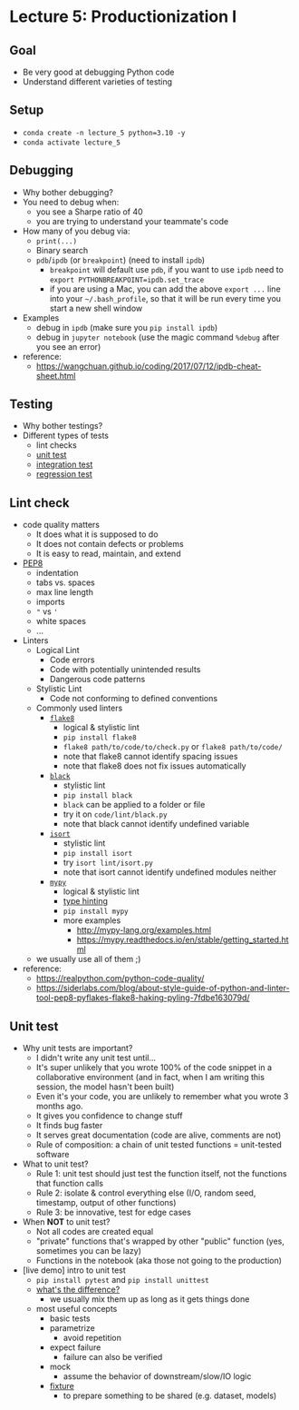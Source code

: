 # Lecture 5: Productionization I

## Goal
- Be very good at debugging Python code
- Understand different varieties of testing


## Setup
- `conda create -n lecture_5 python=3.10 -y`
- `conda activate lecture_5`

## Debugging

- Why bother debugging? 
- You need to debug when:
	- you see a Sharpe ratio of 40
	- you are trying to understand your teammate's code
- How many of you debug via:
	- `print(...)`
	- Binary search
	- `pdb`/`ipdb` (or `breakpoint`) (need to install `ipdb`)
        - `breakpoint` will default use `pdb`, if you want to use `ipdb` need to `export PYTHONBREAKPOINT=ipdb.set_trace`
        - if you are using a Mac, you can add the above `export ...` line into your `~/.bash_profile`, so that it will be run every time you start a new shell window
- Examples 
	- debug in `ipdb` (make sure you `pip install ipdb`)
	- debug in `jupyter notebook` (use the magic command `%debug` after you see an error)
- reference: 
    - https://wangchuan.github.io/coding/2017/07/12/ipdb-cheat-sheet.html

## Testing

- Why bother testings?
- Different types of tests
	- lint checks
	- [unit test](https://en.wikipedia.org/wiki/Unit_testing)
	- [integration test](https://en.wikipedia.org/wiki/Integration_testing)
	- [regression test](https://en.wikipedia.org/wiki/Regression_testing)

## Lint check
- code quality matters
    - It does what it is supposed to do
    - It does not contain defects or problems
    - It is easy to read, maintain, and extend
- [PEP8](https://pep8.org/)
    - indentation
    - tabs vs. spaces
    - max line length
    - imports
    - `"` vs `'`
    - white spaces
    - ...
- Linters
    - Logical Lint
        - Code errors
        - Code with potentially unintended results
        - Dangerous code patterns
    - Stylistic Lint
        - Code not conforming to defined conventions
    - Commonly used linters
        - [`flake8`](https://flake8.pycqa.org/en/latest/)
            - logical & stylistic lint
            - `pip install flake8`
            - `flake8 path/to/code/to/check.py` or `flake8 path/to/code/`
            - note that flake8 cannot identify spacing issues
            - note that flake8 does not fix issues automatically
        - [`black`](https://github.com/psf/black)
            - stylistic lint
            - `pip install black`
            - `black` can be applied to a folder or file
            - try it on `code/lint/black.py`
            - note that black cannot identify undefined variable
        - [`isort`](https://github.com/PyCQA/isort)
            - stylistic lint
            - `pip install isort`
            - try `isort lint/isort.py`
            - note that isort cannot identify undefined modules neither
        - [`mypy`](http://mypy-lang.org/)
            - logical & stylistic lint
            - [type hinting](https://realpython.com/lessons/type-hinting/) 
            - `pip install mypy`
            - more examples
                - http://mypy-lang.org/examples.html
                - https://mypy.readthedocs.io/en/stable/getting_started.html
    - we usually use all of them ;)
- reference:
    - https://realpython.com/python-code-quality/
    - https://siderlabs.com/blog/about-style-guide-of-python-and-linter-tool-pep8-pyflakes-flake8-haking-pyling-7fdbe163079d/


## Unit test
- Why unit tests are important?
    - I didn't write any unit test until...
    - It's super unlikely that you wrote 100% of the code snippet in a collaborative environment (and in fact, when I am writing this session, the model hasn't been built) 
    - Even it's your code, you are unlikely to remember what you wrote 3 months ago.
    - It gives you confidence to change stuff
    - It finds bug faster
    - It serves great documentation (code are alive, comments are not)
    - Rule of composition: a chain of unit tested functions = unit-tested software
- What to unit test?
    - Rule 1: unit test should just test the function itself, not the functions that function calls 
    - Rule 2: isolate & control everything else (I/O, random seed, timestamp, output of other functions)
    - Rule 3: be innovative, test for edge cases
- When **NOT** to unit test?
    - Not all codes are created equal
    - "private" functions that's wrapped by other "public" function (yes, sometimes you can be lazy)
    - Functions in the notebook (aka those not going to the production)
- [live demo] intro to unit test
    - `pip install pytest` and `pip install unittest`
    - [what's the difference?](https://www.pythonpool.com/python-unittest-vs-pytest/)
        - we usually mix them up as long as it gets things done
    - most useful concepts
        - basic tests
        - parametrize
            - avoid repetition
        - expect failure
            - failure can also be verified
        - mock
            - assume the behavior of downstream/slow/IO logic
        - [fixture](https://docs.pytest.org/en/6.2.x/fixture.html#what-fixtures-are)
            - to prepare something to be shared (e.g. dataset, models)
